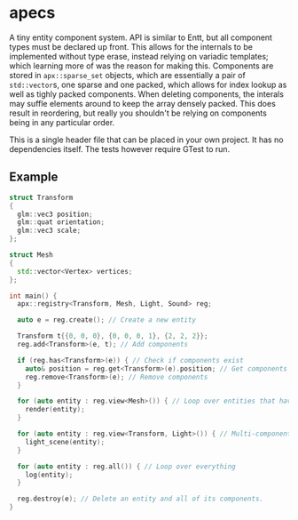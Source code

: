 # apecs
A tiny entity component system. API is similar to Entt, but all component types must be declared
up front. This allows for the internals to be implemented without type erase, instead relying on
variadic templates; which learning more of was the reason for making this. Components are stored
in `apx::sparse_set` objects, which are essentially a pair of `std::vector`s, one sparse and one
packed, which allows for index lookup as well as tighly packed components. When deleting
components, the interals may suffle elements around to keep the array densely packed. This does
result in reordering, but really you shouldn't be relying on components being in any particular
order.

This is a single header file that can be placed in your own project. It has no dependencies
itself. The tests however require GTest to run.

## Example
```cpp
struct Transform
{
  glm::vec3 position;
  glm::quat orientation;
  glm::vec3 scale;  
};

struct Mesh
{
  std::vector<Vertex> vertices;
};

int main() {
  apx::registry<Transform, Mesh, Light, Sound> reg;

  auto e = reg.create(); // Create a new entity

  Transform t{{0, 0, 0}, {0, 0, 0, 1}, {2, 2, 2}};
  reg.add<Transform>(e, t); // Add components

  if (reg.has<Transform>(e)) { // Check if components exist
    auto& position = reg.get<Transform>(e).position; // Get components
    reg.remove<Transform>(e); // Remove components
  }

  for (auto entity : reg.view<Mesh>()) { // Loop over entities that have a particular component
    render(entity);
  }

  for (auto entity : reg.view<Transform, Light>()) { // Multi-component views
    light_scene(entity);
  }

  for (auto entity : reg.all()) { // Loop over everything
    log(entity);
  }

  reg.destroy(e); // Delete an entity and all of its components.
}
```
